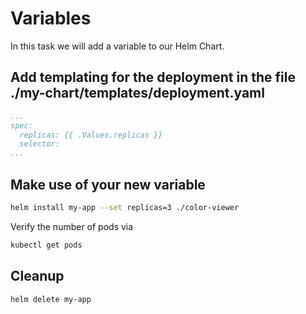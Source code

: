 # Variables

In this task we will add a variable to our Helm Chart.

## Add templating for the deployment in the file ./my-chart/templates/deployment.yaml

```yaml
...
spec:
  replicas: {{ .Values.replicas }}
  selector:
...  
```

## Make use of your new variable

```bash
helm install my-app --set replicas=3 ./color-viewer
```

Verify the number of pods via
```bash
kubectl get pods
```

## Cleanup

```bash
helm delete my-app
```